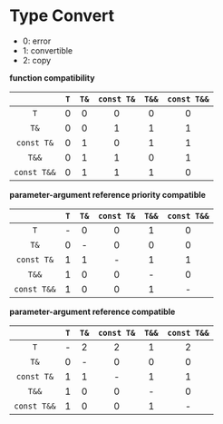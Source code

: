 # Type Convert

- 0: error
- 1: convertible
- 2: copy

**function compatibility**

|             | `T` | `T&` | `const T&` | `T&&` | `const T&&` |
|:-----------:|:---:|:----:|:----------:|:-----:|:-----------:|
|     `T`     |  0  |  0   |     0      |   0   |      0      |
|    `T&`     |  0  |  0   |     1      |   1   |      1      |
| `const T&`  |  0  |  1   |     0      |   1   |      1      |
|    `T&&`    |  0  |  1   |     1      |   0   |      1      |
| `const T&&` |  0  |  1   |     1      |   1   |      0      |

**parameter-argument reference priority compatible**

|             | `T` | `T&` | `const T&` | `T&&` | `const T&&` |
|:-----------:|:---:|:----:|:----------:|:-----:|:-----------:|
|     `T`     |  -  |  0   |     0      |   1   |      0      |
|    `T&`     |  0  |  -   |     0      |   0   |      0      |
| `const T&`  |  1  |  1   |     -      |   1   |      1      |
|    `T&&`    |  1  |  0   |     0      |   -   |      0      |
| `const T&&` |  1  |  0   |     0      |   1   |      -      |

**parameter-argument reference compatible**

|             | `T` | `T&` | `const T&` | `T&&` | `const T&&` |
|:-----------:|:---:|:----:|:----------:|:-----:|:-----------:|
|     `T`     |  -  |  2   |     2      |   1   |      2      |
|    `T&`     |  0  |  -   |     0      |   0   |      0      |
| `const T&`  |  1  |  1   |     -      |   1   |      1      |
|    `T&&`    |  1  |  0   |     0      |   -   |      0      |
| `const T&&` |  1  |  0   |     0      |   1   |      -      |